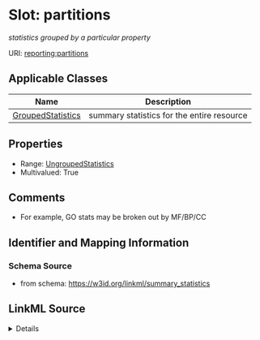 # Slot: partitions
_statistics grouped by a particular property_


URI: [reporting:partitions](https://w3id.org/linkml/reportpartitions)



<!-- no inheritance hierarchy -->




## Applicable Classes

| Name | Description |
| --- | --- |
[GroupedStatistics](GroupedStatistics.md) | summary statistics for the entire resource






## Properties

* Range: [UngroupedStatistics](UngroupedStatistics.md)
* Multivalued: True








## Comments

* For example, GO stats may be broken out by MF/BP/CC

## Identifier and Mapping Information







### Schema Source


* from schema: https://w3id.org/linkml/summary_statistics




## LinkML Source

<details>
```yaml
name: partitions
description: statistics grouped by a particular property
comments:
- For example, GO stats may be broken out by MF/BP/CC
from_schema: https://w3id.org/linkml/summary_statistics
rank: 1000
multivalued: true
alias: partitions
owner: GroupedStatistics
domain_of:
- GroupedStatistics
range: UngroupedStatistics
inlined: true

```
</details>